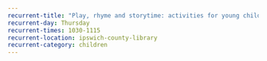 ```yaml
---
recurrent-title: "Play, rhyme and storytime: activities for young children	"
recurrent-day: Thursday
recurrent-times: 1030-1115
recurrent-location: ipswich-county-library
recurrent-category: children
---
```

